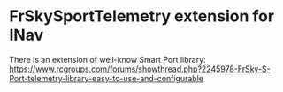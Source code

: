 FrSkySportTelemetry extension for INav
========
There is an extension of well-know Smart Port library:
https://www.rcgroups.com/forums/showthread.php?2245978-FrSky-S-Port-telemetry-library-easy-to-use-and-configurable
